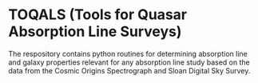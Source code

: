 # TOQALS (Tools for Quasar Absorption Line Surveys)
The respository contains python routines for determining absorption line and galaxy properties relevant for any absorption line study based on the data from the Cosmic Origins Spectrograph and Sloan Digital Sky Survey. 
